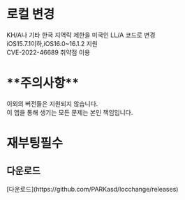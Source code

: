 # 로컬 변경
KH/A나 기타 한국 지역락 제한을 미국인 LL/A 코드로 변경</br>
iOS15.7.1이하,iOS16.0~16.1.2 지원 </br>
CVE-2022-46689 취약점 이용</br>

<h1>**주의사항**</br></h1>
이외의 버전들은 지원되지 않습니다.</br>
이 앱을 통해 생기는 모든 문제는 본인 책임입니다.
<h1> 재부팅필수 </h1>


<h2>다운로드</h2>
[다운로드](https://github.com/PARKasd/locchange/releases)
